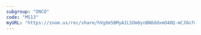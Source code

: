 ```yaml
---
subgroup: "ONCO"
code: "MS13"
myURL: "https://zoom.us/rec/share/hVgXm5BMyAILSOm8ynBNOddxmO40Q-mCJOo7dSwFiEehZYtCoh_qcDxhQQVnLjDz.kWZzPns_RVEirMY2?startTime=1623860353000"
---
```


